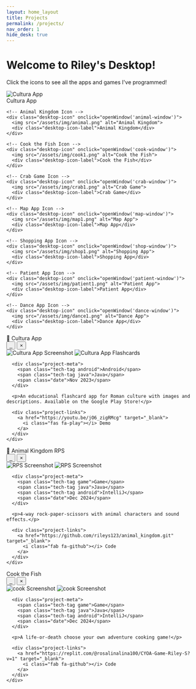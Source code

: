 ```yaml
---
layout: home_layout
title: Projects
permalink: /projects/
nav_order: 1
hide_desk: true
---
```

# Welcome to Riley's Desktop!
<p>Click the icons to see all the apps and games I've programmed!</p>

<div class="desktop-container">
<div class="desktop-theme"> 
  <div class="desktop-icons">
    <!-- Cultura App Icon -->
    <div class="desktop-icon" onclick="openWindow('cultura-window')">
      <img src="/assets/img/cultura.png" alt="Cultura App">
      <div class="desktop-icon-label">Cultura App</div>
    </div>
    
    <!-- Animal Kingdom Icon -->
    <div class="desktop-icon" onclick="openWindow('animal-window')">
      <img src="/assets/img/animal.png" alt="Animal Kingdom">
      <div class="desktop-icon-label">Animal Kingdom</div>
    </div>
    
    <!-- Cook the Fish Icon -->
    <div class="desktop-icon" onclick="openWindow('cook-window')">
      <img src="/assets/img/cook1.png" alt="Cook the Fish">
      <div class="desktop-icon-label">Cook the Fish</div>
    </div>
    
    <!-- Crab Game Icon -->
    <div class="desktop-icon" onclick="openWindow('crab-window')">
      <img src="/assets/img/crab1.png" alt="Crab Game">
      <div class="desktop-icon-label">Crab Game</div>
    </div>
    
    <!-- Map App Icon -->
    <div class="desktop-icon" onclick="openWindow('map-window')">
      <img src="/assets/img/map1.png" alt="Map App">
      <div class="desktop-icon-label">Map App</div>
    </div>
    
    <!-- Shopping App Icon -->
    <div class="desktop-icon" onclick="openWindow('shop-window')">
      <img src="/assets/img/shop1.png" alt="Shopping App">
      <div class="desktop-icon-label">Shopping App</div>
    </div>
    
    <!-- Patient App Icon -->
    <div class="desktop-icon" onclick="openWindow('patient-window')">
      <img src="/assets/img/patient1.png" alt="Patient App">
      <div class="desktop-icon-label">Patient App</div>
    </div>
    
    <!-- Dance App Icon -->
    <div class="desktop-icon" onclick="openWindow('dance-window')">
      <img src="/assets/img/dance1.png" alt="Dance App">
      <div class="desktop-icon-label">Dance App</div>
    </div>
  </div>
  
  <!-- Taskbar -->
  <div class="taskbar">
    <div class="time" id="current-time"></div>
  </div>
 </div>
 
  
  <!-- Project Windows -->
  <!-- Cultura App Window -->
  <div id="cultura-window" class="project-window">
    <div class="window-header">
      <div class="window-title">📱 Cultura App</div>
      <div class="window-controls">
        <button onclick="minimizeWindow('cultura-window')">_</button>
        <button onclick="closeWindow('cultura-window')">×</button>
      </div>
    </div>
    <div class="window-content">
      <div class="project-screenshot-container">
        <img src="/assets/img/cultura1.png" alt="Cultura App Screenshot" loading="lazy">
        <img src="/assets/img/cultura.png" alt="Cultura App Flashcards" loading="lazy">
      </div>
      
      <div class="project-meta">
        <span class="tech-tag android">Android</span>
        <span class="tech-tag java">Java</span>
        <span class="date">Nov 2023</span>
      </div>
      
      <p>An educational flashcard app for Roman culture with images and descriptions. Available on the Google Play Store!</p>
      
      <div class="project-links">
        <a href="https://youtu.be/jO6_zigRMcg" target="_blank">
          <i class="fas fa-play"></i> Demo
        </a>
      </div>
    </div>
  </div>
  
  <!-- Animal Kingdom Window -->
  <div id="animal-window" class="project-window">
    <div class="window-header">
      <div class="window-title">🐯 Animal Kingdom RPS</div>
      <div class="window-controls">
        <button onclick="minimizeWindow('animal-window')">_</button>
        <button onclick="closeWindow('animal-window')">×</button>
      </div>
    </div>
    <div class="window-content">
      <!-- Copy your existing project card content here -->
      <div class="project-screenshot-container">
        <img src="/assets/img/animal0.png" alt="RPS Screenshot" loading="lazy">
        <img src="/assets/img/animal.png" alt="RPS Screenshot" loading="lazy">
      </div>
      
      <div class="project-meta">
        <span class="tech-tag game">Game</span>
        <span class="tech-tag java">Java</span>
        <span class="tech-tag android">IntelliJ</span>
        <span class="date">Dec 2024</span>
      </div>
      
      <p>4-way rock-paper-scissors with animal characters and sound effects.</p>
      
      <div class="project-links">
        <a href="https://github.com/rileys123/animal_kingdom.git" target="_blank">
          <i class="fab fa-github"></i> Code
        </a>
      </div>
    </div>
  </div>
  
  <!-- Repeat for other projects -->
  <!-- Cook the Fish -->
  <div id="animal-window" class="project-window">
    <div class="window-header">
      <div class="window-title">Cook the Fish</div>
      <div class="window-controls">
        <button onclick="minimizeWindow('cook-window')">_</button>
        <button onclick="closeWindow('cook-window')">×</button>
      </div>
    </div>
    <div class="window-content">
      <!-- Copy your existing project card content here -->
      <div class="project-screenshot-container">
        <img src="/assets/img/cook1.png" alt="cook Screenshot" loading="lazy">
        <img src="/assets/img/cook2.png" alt="cook Screenshot" loading="lazy">
      </div>
      
      <div class="project-meta">
        <span class="tech-tag game">Game</span>
        <span class="tech-tag java">Java</span>
        <span class="tech-tag android">IntelliJ</span>
        <span class="date">Dec 2024</span>
      </div>
      
      <p>A life-or-death choose your own adventure cooking game!</p>
      
      <div class="project-links">
        <a href="https://replit.com/@rosalinalina100/CYOA-Game-Riley-S?v=1" target="_blank">
          <i class="fab fa-github"></i> Code
        </a>
      </div>
    </div>
  </div>  
</div>

<script>
// Window management functions
let activeWindow = null;
let isDragging = false;
let offsetX, offsetY;
let originalWidth, originalHeight;

function openWindow(windowId) {
  const window = document.getElementById(windowId);
  window.style.display = 'block';
  
  // Store original dimensions
  originalWidth = window.offsetWidth;
  originalHeight = window.offsetHeight;
  
  // Center the window
  window.classList.add('window-centered');
  
  // Bring to front
  document.querySelectorAll('.project-window').forEach(w => {
    w.style.zIndex = '100';
  });
  window.style.zIndex = '101';
  activeWindow = window;
}

function closeWindow(windowId) {
  document.getElementById(windowId).style.display = 'none';
  activeWindow = null;
}

function minimizeWindow(windowId) {
  const window = document.getElementById(windowId);
  const content = window.querySelector('.window-content');
  content.style.display = content.style.display === 'none' ? 'block' : 'none';
}

// Make windows draggable
document.querySelectorAll('.window-header').forEach(header => {
  header.addEventListener('mousedown', function(e) {
    const window = this.parentElement;
    activeWindow = window;
    isDragging = true;
    
    // Store current position and remove centering
    const rect = window.getBoundingClientRect();
    window.classList.remove('window-centered');
    window.style.left = `${rect.left}px`;
    window.style.top = `${rect.top}px`;
    window.style.width = `${originalWidth}px`; // Maintain original width
    window.style.height = 'auto'; // Allow height to adjust to content
    
    offsetX = e.clientX - rect.left;
    offsetY = e.clientY - rect.top;
    
    e.preventDefault();
  });
});

// Handle mouse movement for dragging
document.addEventListener('mousemove', function(e) {
  if (!isDragging || !activeWindow) return;
  
  activeWindow.style.left = `${e.clientX - offsetX}px`;
  activeWindow.style.top = `${e.clientY - offsetY}px`;
});

// Stop dragging when mouse is released
document.addEventListener('mouseup', function() {
  isDragging = false;
});

// Update time in taskbar
function updateTime() {
  const now = new Date();
  document.getElementById('current-time').textContent = now.toLocaleTimeString();
}
setInterval(updateTime, 1000);
updateTime();
</script>
